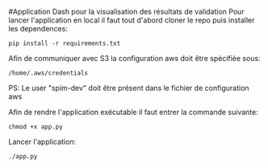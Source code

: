#Application Dash pour la visualisation des résultats de validation
Pour lancer l'application en local il faut tout d'abord cloner le repo puis installer les dependences:
```
pip install -r requirements.txt
```
Afin de communiquer avec S3 la configuration aws doit être spécifiée sous:
```
/home/.aws/credentials
```
PS: Le user "spim-dev" doit être présent dans le fichier de configuration aws

Afin de rendre l'application exécutable il faut entrer la commande suivante:
```
chmod +x app.py
```
Lancer l'application:
```
./app.py
```


